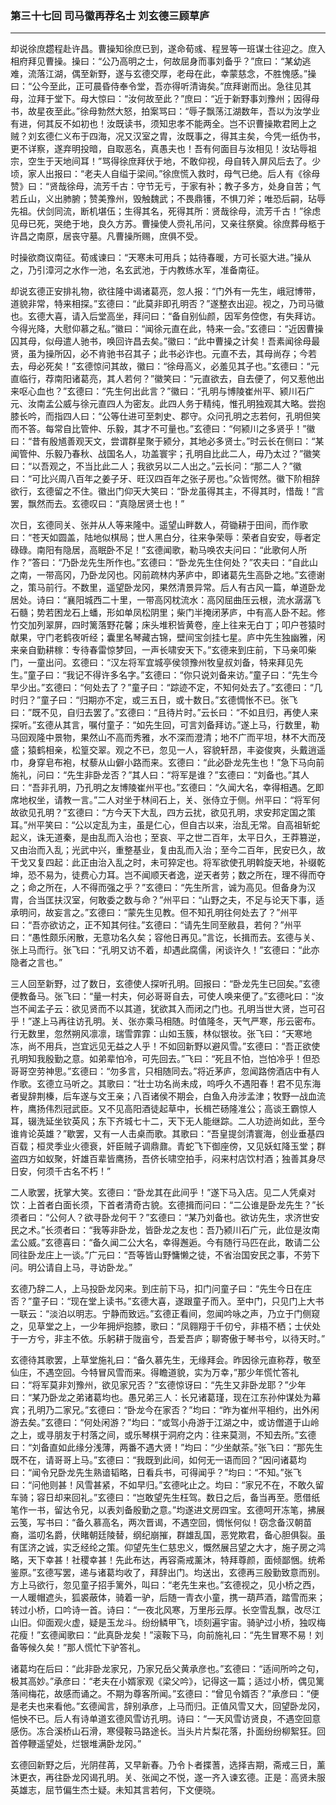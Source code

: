 ### 第三十七回 司马徽再荐名士 刘玄德三顾草庐
---

却说徐庶趱程赴许昌。曹操知徐庶已到，遂命荀彧、程昱等一班谋士往迎之。庶入相府拜见曹操。操曰：“公乃高明之士，何故屈身而事刘备乎？”庶曰：“某幼逃难，流落江湖，偶至新野，遂与玄德交厚，老母在此，幸蒙慈念，不胜愧感。”操曰：“公今至此，正可晨昏侍奉令堂，吾亦得听清诲矣。”庶拜谢而出。急往见其母，泣拜于堂下。母大惊曰：“汝何故至此？”庶曰：“近于新野事刘豫州；因得母书，故星夜至此。”徐母勃然大怒，拍案骂曰：“辱子飘荡江湖数年，吾以为汝学业有进，何其反不如初也！汝既读书，须知忠孝不能两全。岂不识曹操欺君罔上之贼？刘玄德仁义布于四海，况又汉室之胄，汝既事之，得其主矣，今凭一纸伪书，更不详察，遂弃明投暗，自取恶名，真愚夫也！吾有何面目与汝相见！汝玷辱祖宗，空生于天地间耳！”骂得徐庶拜伏于地，不敢仰视，母自转入屏风后去了。少顷，家人出报曰：“老夫人自缢于梁间。”徐庶慌入救时，母气已绝。后人有《徐母赞》曰：“贤哉徐母，流芳千古：守节无亏，于家有补；教子多方，处身自苦；气若丘山，义出肺腑；赞美豫州，毁触魏武；不畏鼎镬，不惧刀斧；唯恐后嗣，玷辱先祖。伏剑同流，断机堪伍；生得其名，死得其所：贤哉徐母，流芳千古！”徐虑见母已死，哭绝于地，良久方苏。曹操使人赍礼吊问，又亲往祭奠。徐庶葬母柩于许昌之南原，居丧守墓。凡曹操所赐，庶俱不受。  

时操欲商议南征。荀彧谏曰：“天寒未可用兵；姑待春暖，方可长驱大进。”操从之，乃引漳河之水作一池，名玄武池，于内教练水军，准备南征。  

却说玄德正安排礼物，欲往隆中谒诸葛亮，忽人报：“门外有一先生，峨冠博带，道貌非常，特来相探。”玄德曰：“此莫非即孔明否？”遂整衣出迎。视之，乃司马徽也。玄德大喜，请入后堂高坐，拜问曰：“备自别仙颜，因军务倥偬，有失拜访。今得光降，大慰仰慕之私。”徽曰：“闻徐元直在此，特来一会。”玄德曰：“近因曹操囚其母，似母遣人驰书，唤回许昌去矣。”徽曰：“此中曹操之计矣！吾素闻徐母最贤，虽为操所囚，必不肯驰书召其子；此书必诈也。元直不去，其母尚存；今若去，母必死矣！”玄德惊问其故，徽曰：“徐母高义，必羞见其子也。”玄德曰：“元直临行，荐南阳诸葛亮，其人若何？”徽笑曰：“元直欲去，自去便了，何又惹他出来呕心血也？”玄德曰：“先生何出此言？”徽曰：“孔明与博陵崔州平、颍川石广元、汝南孟公威与徐元直四人为密友。此四人务于精纯，惟孔明独观其大略。尝抱膝长吟，而指四人曰：“公等仕进可至刺史、郡守。众问孔明之志若何，孔明但笑而不答。每常自比管仲、乐毅，其才不可量也。”玄德曰：“何颍川之多贤乎！”徽曰：“昔有殷馗善观天文，尝谓群星聚于颍分，其地必多贤士。”时云长在侧曰：“某闻管仲、乐毅乃春秋、战国名人，功盖寰宇；孔明自比此二人，毋乃太过？”徽笑曰：“以吾观之，不当比此二人；我欲另以二人出之。”云长问：“那二人？”徽曰：“可比兴周八百年之姜子牙、旺汉四百年之张子房也。”众皆愕然。徽下阶相辞欲行，玄德留之不住。徽出门仰天大笑曰：“卧龙虽得其主，不得其时，惜哉！”言罢，飘然而去。玄德叹曰：“真隐居贤士也！”  

次日，玄德同关、张并从人等来隆中。遥望山畔数人，荷锄耕于田间，而作歌曰：“苍天如圆盖，陆地似棋局；世人黑白分，往来争荣辱：荣者自安安，辱者定碌碌。南阳有隐居，高眠卧不足！”玄德闻歌，勒马唤农夫问曰：“此歌何人所作？”答曰：“乃卧龙先生所作也。”玄德曰：“卧龙先生住何处？”农夫曰：“自此山之南，一带高冈，乃卧龙冈也。冈前疏林内茅庐中，即诸葛先生高卧之地。”玄德谢之，策马前行。不数里，遥望卧龙冈，果然清景异常。后人有古风一篇，单道卧龙居处。诗曰：“襄阳城西二十里，一带高冈枕流水：高冈屈曲压云根，流水潺潺飞石髓；势若困龙石上蟠，形如单凤松阴里；柴门半掩闭茅庐，中有高人卧不起。修竹交加列翠屏，四时篱落野花馨；床头堆积皆黄卷，座上往来无白丁；叩户苍猿时献果，守门老鹤夜听经；囊里名琴藏古锦，壁间宝剑挂七星。庐中先生独幽雅，闲来亲自勤耕稼：专待春雷惊梦回，一声长啸安天下。”玄德来到庄前，下马亲叩柴门，一童出问。玄德曰：“汉左将军宜城亭侯领豫州牧皇叔刘备，特来拜见先生。”童子曰：“我记不得许多名字。”玄德曰：“你只说刘备来访。”童子曰：“先生今早少出。”玄德曰：“何处去了？”童子曰：“踪迹不定，不知何处去了。”玄德曰：“几时归？”童子曰：“归期亦不定，或三五日，或十数日。”玄德惆怅不已。张飞曰：”既不见，自归去罢了。”玄德曰：“且待片时。”云长曰：“不如且归，再使人来探听。”玄德从其言，嘱付童子：“如先生回，可言刘备拜访。”遂上马，行数里，勒马回观隆中景物，果然山不高而秀雅，水不深而澄清；地不广而平坦，林不大而茂盛；猿鹤相亲，松篁交翠。观之不已，忽见一人，容貌轩昂，丰姿俊爽，头戴逍遥巾，身穿皂布袍，杖藜从山僻小路而来。玄德曰：“此必卧龙先生也！”急下马向前施礼，问曰：“先生非卧龙否？”其人曰：“将军是谁？”玄德曰：“刘备也。”其人曰：“吾非孔明，乃孔明之友博陵崔州平也。”玄德曰：“久闻大名，幸得相遇。乞即席地权坐，请教一言。”二人对坐于林间石上，关、张侍立于侧。州平曰：“将军何故欲见孔明？”玄德曰：“方今天下大乱，四方云扰，欲见孔明，求安邦定国之策耳。”州平笑曰：“公以定乱为主，虽是仁心，但自古以来，治乱无常。自高祖斩蛇起义，诛无道秦，是由乱而入治也；至哀、平之世二百年，太平日久，王莽篡逆，又由治而入乱；光武中兴，重整基业，复由乱而入治；至今二百年，民安已久，故干戈又复四起：此正由治入乱之时，未可猝定也。将军欲使孔明斡旋天地，补缀乾坤，恐不易为，徒费心力耳。岂不闻顺天者逸，逆天者劳；数之所在，理不得而夺之；命之所在，人不得而强之乎？”玄德曰：“先生所言，诚为高见。但备身为汉胄，合当匡扶汉室，何敢委之数与命？”州平曰：“山野之夫，不足与论天下事，适承明问，故妄言之。”玄德曰：“蒙先生见教。但不知孔明往何处去了？”州平曰：“吾亦欲访之，正不知其何往。”玄德曰：“请先生同至敝县，若何？”州平曰：“愚性颇乐闲散，无意功名久矣；容他日再见。”言讫，长揖而去。玄德与关、张上马而行。张飞曰：“孔明又访不着，却遇此腐儒，闲谈许久！”玄德曰：“此亦隐者之言也。”  

三人回至新野，过了数日，玄德使人探听孔明。回报曰：“卧龙先生已回矣。”玄德便教备马。张飞曰：“量一村夫，何必哥哥自去，可使人唤来便了。”玄德叱曰：“汝岂不闻孟子云：欲见贤而不以其道，犹欲其入而闭之门也。孔明当世大贤，岂可召乎！”遂上马再往访孔明。关、张亦乘马相随。时值隆冬，天气严寒，彤云密布。行无数里，忽然朔风凛凛，瑞雪霏霏：山如玉簇，林似银妆。张飞曰：“天寒地冻，尚不用兵，岂宜远见无益之人乎！不如回新野以避风雪。”玄德曰：“吾正欲使孔明知我殷勤之意。如弟辈怕冷，可先回去。”飞曰：“死且不怕，岂怕冷乎！但恐哥哥空劳神思。”玄德曰：“勿多言，只相随同去。”将近茅庐，忽闻路傍酒店中有人作歌。玄德立马听之。其歌曰：“壮士功名尚未成，呜呼久不遇阳春！君不见东海者叟辞荆榛，后车遂与文王亲；八百诸侯不期会，白鱼入舟涉孟津；牧野一战血流杵，鹰扬伟烈冠武臣。又不见高阳酒徒起草中，长楫芒砀隆准公；高谈王霸惊人耳，辍洗延坐钦英风；东下齐城七十二，天下无人能继踪。二人功迹尚如此，至今谁肯论英雄？”歇罢，又有一人击桌而歌。其歌曰：“吾皇提剑清寰海，创业垂基四百载；桓灵季业火德衰，奸臣贼子调鼎鼐。青蛇飞下御座傍，又见妖虹降玉堂；群盗四方如蚁聚，奸雄百辈皆鹰扬，吾侪长啸空拍手，闷来村店饮村酒；独善其身尽日安，何须千古名不朽！”  

二人歌罢，抚掌大笑。玄德曰：“卧龙其在此间乎！”遂下马入店。见二人凭桌对饮：上首者白面长须，下首者清奇古貌。玄德揖而问曰：“二公谁是卧龙先生？”长须者曰：“公何人？欲寻卧龙何干？”玄德曰：“某乃刘备也。欲访先生，求济世安民之术。”长须者曰：“我等非卧龙，皆卧龙之友也：吾乃颍川石广元，此位是汝南孟公威。”玄德喜曰：“备久闻二公大名，幸得邂逅。今有随行马匹在此，敢请二公同往卧龙庄上一谈。”广元曰：“吾等皆山野慵懒之徒，不省治国安民之事，不劳下问。明公请自上马，寻访卧龙。”  

玄德乃辞二人，上马投卧龙冈来。到庄前下马，扣门问童子曰：“先生今日在庄否？”童子曰：“现在堂上读书。”玄德大喜，遂跟童子而入。至中门，只见门上大书一联云：“淡泊以明志。宁静而致远。”玄德正看间，忽闻吟咏之声，乃立于门侧窥之，见草堂之上，一少年拥炉抱膝，歌曰：“凤翱翔于千仞兮，非梧不栖；士伏处于一方兮，非主不依。乐躬耕于陇亩兮，吾爱吾庐；聊寄傲于琴书兮，以待天时。”  

玄德待其歌罢，上草堂施礼曰：“备久慕先生，无缘拜会。昨因徐元直称荐，敬至仙庄，不遇空回。今特冒风雪而来。得瞻道貌，实为万幸，”那少年慌忙答礼曰：“将军莫非刘豫州，欲见家兄否？”玄德惊讶曰：“先生又非卧龙耶？”少年曰：“某乃卧龙之弟诸葛均也。愚兄弟三人：长兄诸葛瑾，现在江东孙仲谋处为幕宾；孔明乃二家兄。”玄德曰：“卧龙今在家否？”均曰：“昨为崔州平相约，出外闲游去矣。”玄德曰：“何处闲游？”均曰：“或驾小舟游于江湖之中，或访僧道于山岭之上，或寻朋友于村落之间，或乐琴棋于洞府之内：往来莫测，不知去所。”玄德曰：“刘备直如此缘分浅薄，两番不遇大贤！”均曰：“少坐献茶。”张飞曰：“那先生既不在，请哥哥上马。”玄德曰：“我既到此间，如何无一语而回？”因问诸葛均曰：“闻令兄卧龙先生熟谙韬略，日看兵书，可得闻乎？”均曰：“不知。”张飞曰：“问他则甚！风雪甚紧，不如早归。”玄德叱止之。均曰：“家兄不在，不敢久留车骑；容日却来回礼。”玄德曰：“岂敢望先生枉驾。数日之后，备当再至。愿借纸笔作一书，留达令兄，以表刘备殷勤之意。”均遂进文房四宝。玄德呵开冻笔，拂展云笺，写书曰：“备久慕高名，两次晋谒，不遇空回，惆怅何似！窃念备汉朝苗裔，滥叨名爵，伏睹朝廷陵替，纲纪崩摧，群雄乱国，恶党欺君，备心胆俱裂。虽有匡济之诚，实乏经纶之策。仰望先生仁慈忠义，慨然展吕望之大才，施子房之鸿略，天下幸甚！社稷幸甚！先此布达，再容斋戒薰沐，特拜尊颜，面倾鄙悃。统希鉴原。”玄德写罢，递与诸葛均收了，拜辞出门。均送出，玄德再三殷勤致意而别。方上马欲行，忽见童子招手篱外，叫曰：“老先生来也。”玄德视之，见小桥之西，一人暖帽遮头，狐裘蔽体，骑着一驴，后随一青衣小童，携一葫芦酒，踏雪而来；转过小桥，口吟诗一首。诗曰：“一夜北风寒，万里彤云厚。长空雪乱飘，改尽江山旧。仰面观火虚，疑是玉龙斗。纷纷鳞甲飞，顷刻遍宇宙。骑驴过小桥，独叹梅花瘦！”玄德闻歌曰：“此真卧龙矣！”滚鞍下马，向前施礼曰：“先生冒寒不易！刘备等候久矣！”那人慌忙下驴答礼。  

诸葛均在后曰：“此非卧龙家兄，乃家兄岳父黄承彦也。”玄德曰：“适间所吟之句，极其高妙。”承彦曰：“老夫在小婿家观《梁父吟》，记得这一篇；适过小桥，偶见篱落间梅花，故感而诵之。不期为尊客所闻。”玄德曰：“曾见令婿否？”承彦曰：“便是老夫也来看他。”玄德闻言，辞别承彦，上马而归。正值风雪又大，回望卧龙冈，悒怏不已。后人有诗单道玄德风雪访孔明。诗曰：“一天风雪访贤良，不遇空回意感伤。冻合溪桥山石滑，寒侵鞍马路途长。当头片片梨花落，扑面纷纷柳絮狂。回首停鞭遥望处，烂银堆满卧龙冈。”  

玄德回新野之后，光阴荏苒，又早新春。乃令卜者揲蓍，选择吉期，斋戒三日，薰沐更衣，再往卧龙冈谒孔明。关、张闻之不悦，遂一齐入谏玄德。正是：高贤未服英雄志，屈节偏生杰士疑。未知其言若何，下文便晓。  
